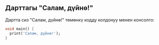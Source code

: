 ## Дарттагы "Салам, дүйнө!"

Дартта сиз "Салам, дүйнө!" төмөнкү кодду колдонуу менен консолго:
```dart
void main() {
  print('Салам, дүйнө!');
}
```